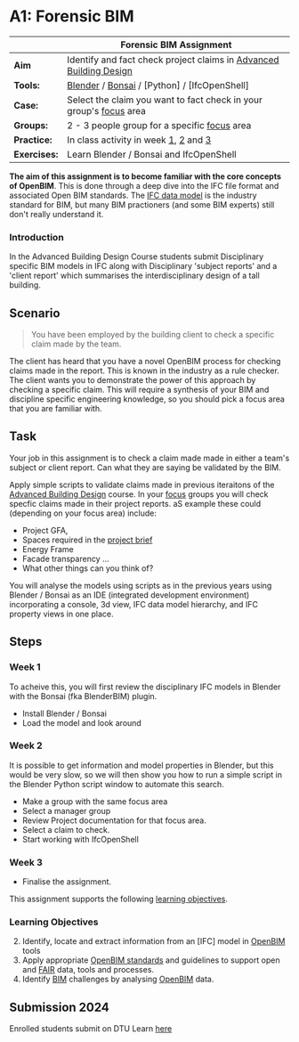 # A1: Forensic BIM
| | Forensic BIM Assignment  |
| --- | ----- |
| **Aim**|  Identify and fact check project claims in [Advanced Building Design]  |
| **Tools:** |  [Blender] / [Bonsai] / [Python] / [IfcOpenShell]  |
| **Case:** |  Select the claim you want to fact check in your group's [focus] area |
| **Groups:** |  2 - 3 people group for a specific [focus] area|
| **Practice:** | In class activity in week [1], [2] and [3] |
| **Exercises:** | Learn Blender / Bonsai and IfcOpenShell |

**The aim of this assignment is to become familiar with the core concepts of OpenBIM**. This is done through a deep dive into the IFC file format and associated Open BIM standards. The [IFC data model](/Concepts/IFC) is the industry standard for BIM, but many BIM practioners (and some BIM experts) still don't really understand it.

### Introduction
In the Advanced Building Design Course students submit Disciplinary specific BIM models in IFC along with Disciplinary 'subject reports' and a 'client report' which summarises the interdisciplinary design of a tall building.


## Scenario
>You have been employed by the building client to check a specific claim made by the team.

The client has heard that you have a novel OpenBIM process for checking claims made in the report. This is known in the industry as a rule checker. The client wants you to demonstrate the power of this approach by checking a specific claim. This will require a synthesis of your BIM and discipline specific engineering knowledge, so you should pick a focus area that you are familiar with.

## Task
Your job in this assignment is to check a claim made made in either a team's subject or client report. Can what they are saying be validated by the BIM.

Apply simple scripts to validate claims made in previous iteraitons of the [Advanced Building Design] course. In your [focus] groups you will check specfic claims made in their project reports. aS example these could (depending on your focus area) include: 
* Project GFA,
* Spaces required in the [project brief](/41936/Project/Breif)
* Energy Frame
* Facade transparency ...
* What other things can you think of?

You will analyse the models using scripts as in the previous years using Blender / Bonsai as an IDE (integrated development environment) incorporating a console, 3d view, IFC data model hierarchy, and IFC property views in one place.

## Steps

### Week 1
To acheive this, you will first review the disciplinary IFC models in Blender with the Bonsai (fka BlenderBIM) plugin.
* Install Blender / Bonsai
* Load the model and look around

### Week 2
It is possible to get information and model properties in Blender, but this would be very slow, so we will then show you how to run a simple script in the Blender Python script window to automate this search.
* Make a group with the same focus area
* Select a manager group
* Review Project documentation for that focus area.
* Select a claim to check.
* Start working with IfcOpenShell

### Week 3
* Finalise the assignment.

This assignment supports the following [learning objectives].

### Learning Objectives
2. Identify, locate and extract information from an [IFC] model in [OpenBIM] tools
3. Apply appropriate [OpenBIM standards] and guidelines to support open and [FAIR] data, tools and processes.
7. Identify [BIM] challenges by analysing [OpenBIM] data.

## Submission 2024
Enrolled students submit on DTU Learn [here](https://learn.inside.dtu.dk/d2l/lms/dropbox/user/folders_list.d2l?ou=215344&isprv=0)

<!-- links --> 

[1]: /Schedule/01
[2]: /Schedule/02
[3]: /Schedule/03

[Advanced Building Design]: /41946/

[BIM]: /Concepts/BIM
[Blender]: /Concepts/Blender
[Bonsai]: /Concepts/Bonsai

[FAIR]: /Concepts/FAIR
[focus]: /Focus
[learning objectives]: /LearningObjectives

[OpenBIM]: /Concepts/OpenBIM
[OpenBIM standards]: /Concepts/Standards


<!--
### 3) Choose the relevant model from the Stanford / Skylab models
* Download the [Stanford models](https://learn.inside.dtu.dk/d2l/le/content/167582/Home) or Skylab models (on Learn -> "IFC Models" -> "Stanford models" - *Enrolled Students Only*
* Select the model that best represents your focus area.

### 4) Convert the IFC to an Excel work book using the IFA tool
[IFA Tool](/Concepts/IFCFileAnalyzer)

* Install IFA
* generate the spreadsheet

What you choose to represent in your dashboard is up to you, but it should match the focus area and use case you have chosen. Think about what information would be necessary to solve your use case.

You could consider trying to represent:

* areas of the building,

* quantities of materials,

* could you estimate cost? - if so how?

* what else can you find in the IFC data that you could use in your dashboard?

### 6.a) Add a sentence about your use case at the top of your dashboard. Concider how the information you're showing supports your use case.

### 7) Submission

Your group must submit your modified excel including the dashboard sheet as the first sheet in the workbook.

You are not submitting any reports with this, so make sure that your dashboard is easy to understand - how do we know what we are looking at, and what you tried to do?

-->

